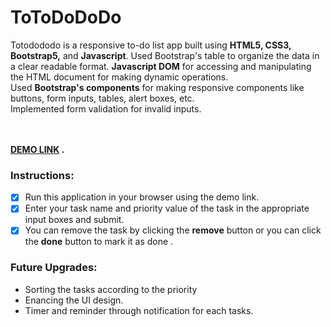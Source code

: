 <h1>ToToDoDoDo</h1>

Totodododo is a responsive to-do list app built using **HTML5, CSS3, Bootstrap5,** and **Javascript**.
Used Bootstrap's table to organize the data in a clear readable format.  **Javascript DOM** for accessing and manipulating the HTML document for making dynamic operations. <br>
Used **Bootstrap's components** for making responsive components like buttons, form inputs, tables, alert boxes, etc.<br>
Implemented form validation for invalid inputs.


<br><br>
**[DEMO LINK](https://sundarakanthan.github.io/ToToDoDoDo/) .**



<h3>Instructions:</h3>

- [x] Run this application in your browser using the demo link.
- [x] Enter your task name and priority value of the task in the appropriate input boxes and submit.
- [x] You can remove the task by clicking the **remove** button or you can click the **done** button to mark it as done .

<h3>Future Upgrades:</h3>

<ul>
  <li>Sorting the tasks according to the priority</li>
  <li>Enancing the UI design.</li>
  <li>Timer and reminder through notification for each tasks.</li>
</ul>





